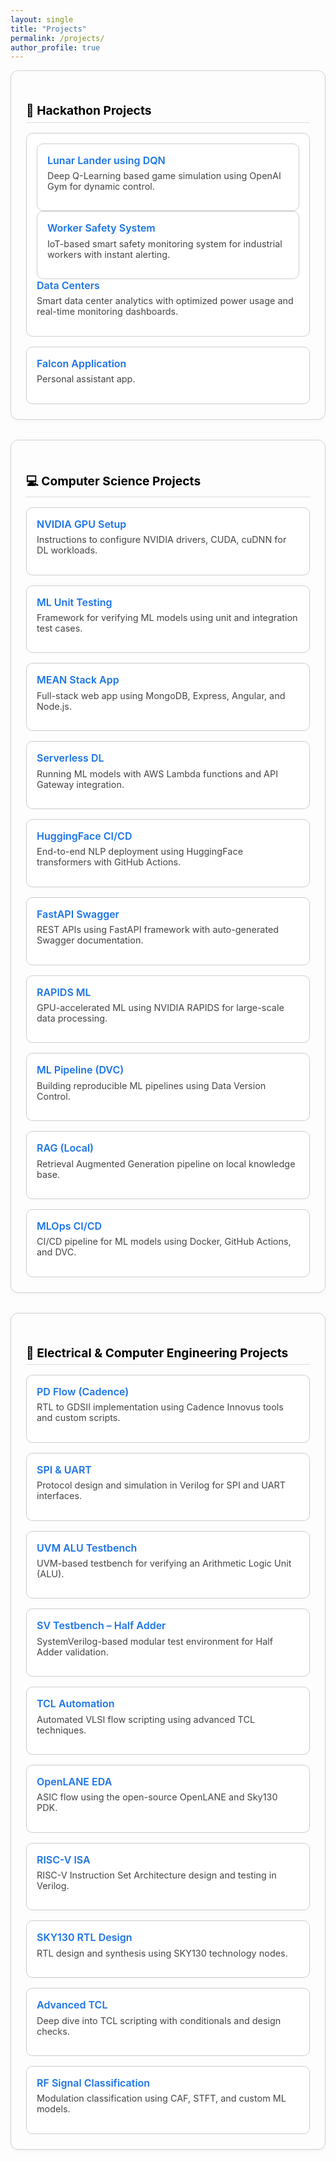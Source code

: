 ```yaml
---
layout: single
title: "Projects"
permalink: /projects/
author_profile: true
---
```


<style>
  .project-section {
    background: #fdfdfd;
    padding: 1.5rem;
    border: 1.5px solid #d0d0d0;
    border-radius: 12px;
    margin-bottom: 2rem;
    box-shadow: 0 3px 6px rgba(0,0,0,0.03);
  }

  .project-section h2 {
    font-size: 1.2rem;
    color: #000000;
    border-bottom: 1px solid #ddd;
    padding-bottom: 0.4rem;
    margin-bottom: 1rem;
  }

  .project-grid {
    display: grid;
    grid-template-columns: repeat(auto-fit, minmax(260px, 1fr));
    gap: 1rem;
  }

  .project-box {
    border: 1px solid #ccc;
    padding: 1rem;
    border-radius: 10px;
    background: #ffffff;
    transition: 0.2s ease;
  }

  .project-box:hover {
    background: #f5faff;
    border-color: #1a73e8;
  }

  .project-box a {
    font-weight: 600;
    font-size: 1rem;
    text-decoration: none;
    color: #1a73e8;
  }

  .project-box p {
    margin-top: 0.4rem;
    font-size: 0.9rem;
    color: #444;
  }
</style>

<div class="project-section">
  <h2>🚀 Hackathon Projects</h2>
  <div class="project-grid">
    <div class="project-box">
              <div class="project-box">
      <a href="https://github.com/srsapireddy/lunar_lander_using_DQN" target="_blank">Lunar Lander using DQN</a>
      <p>Deep Q-Learning based game simulation using OpenAI Gym for dynamic control.</p>
    </div>
    <div class="project-box">
      <a href="https://github.com/srsapireddy/Intelligent-Worker-Safety-System-with-Real-Time-Alerts-and-Machine-Control" target="_blank">Worker Safety System</a>
      <p>IoT-based smart safety monitoring system for industrial workers with instant alerting.</p>
    </div>
      <a href="https://github.com/srsapireddy/Data_Centers" target="_blank">Data Centers</a>
      <p>Smart data center analytics with optimized power usage and real-time monitoring dashboards.</p>
    </div>
    <div class="project-box">
      <a href="https://github.com/srsapireddy/Falcon-Application" target="_blank">Falcon Application</a>
      <p>Personal assistant app.</p>
    </div>


  </div>
</div>

<div class="project-section">
  <h2>💻 Computer Science Projects</h2>
  <div class="project-grid">
    <div class="project-box">
      <a href="https://github.com/srsapireddy/Setup-NVIDIA-GPU-for-Deep-Learning" target="_blank">NVIDIA GPU Setup</a>
      <p>Instructions to configure NVIDIA drivers, CUDA, cuDNN for DL workloads.</p>
    </div>
    <div class="project-box">
      <a href="https://github.com/srsapireddy/Testing-Machine-Learning-Systems-Unit-Tests" target="_blank">ML Unit Testing</a>
      <p>Framework for verifying ML models using unit and integration test cases.</p>
    </div>
    <div class="project-box">
      <a href="https://github.com/srsapireddy/MEAN-Stack-Application" target="_blank">MEAN Stack App</a>
      <p>Full-stack web app using MongoDB, Express, Angular, and Node.js.</p>
    </div>
    <div class="project-box">
      <a href="https://github.com/srsapireddy/Serverless_Deep_Learning_Code" target="_blank">Serverless DL</a>
      <p>Running ML models with AWS Lambda functions and API Gateway integration.</p>
    </div>
    <div class="project-box">
      <a href="https://github.com/srsapireddy/hugging-face-demo-CI-with-continuous-deployment" target="_blank">HuggingFace CI/CD</a>
      <p>End-to-end NLP deployment using HuggingFace transformers with GitHub Actions.</p>
    </div>
    <div class="project-box">
      <a href="https://github.com/srsapireddy/fastapi-swagger-ui" target="_blank">FastAPI Swagger</a>
      <p>REST APIs using FastAPI framework with auto-generated Swagger documentation.</p>
    </div>
    <div class="project-box">
      <a href="https://github.com/srsapireddy/RAPIDS_Machine_Learning" target="_blank">RAPIDS ML</a>
      <p>GPU-accelerated ML using NVIDIA RAPIDS for large-scale data processing.</p>
    </div>
    <div class="project-box">
      <a href="https://github.com/srsapireddy/End-to-End-Machine-Learning-Pipeline-Creation-Using-DVC" target="_blank">ML Pipeline (DVC)</a>
      <p>Building reproducible ML pipelines using Data Version Control.</p>
    </div>
    <div class="project-box">
      <a href="https://github.com/srsapireddy/Local-Retrieval-augmented-generation-RAG" target="_blank">RAG (Local)</a>
      <p>Retrieval Augmented Generation pipeline on local knowledge base.</p>
    </div>
    <div class="project-box">
      <a href="https://github.com/srsapireddy/MLOps-CI-CD-Pipeline" target="_blank">MLOps CI/CD</a>
      <p>CI/CD pipeline for ML models using Docker, GitHub Actions, and DVC.</p>
    </div>
  </div>
</div>

<div class="project-section">
  <h2>🔧 Electrical & Computer Engineering Projects</h2>
  <div class="project-grid">
    <div class="project-box">
      <a href="https://github.com/srsapireddy/Physical_Design_Flow_Cadence_Tools" target="_blank">PD Flow (Cadence)</a>
      <p>RTL to GDSII implementation using Cadence Innovus tools and custom scripts.</p>
    </div>
    <div class="project-box">
      <a href="https://github.com/srsapireddy/SPI-and-UART-Protocol" target="_blank">SPI & UART</a>
      <p>Protocol design and simulation in Verilog for SPI and UART interfaces.</p>
    </div>
    <div class="project-box">
      <a href="https://github.com/srsapireddy/UVM-Test-Bench-Environment-ALU" target="_blank">UVM ALU Testbench</a>
      <p>UVM-based testbench for verifying an Arithmetic Logic Unit (ALU).</p>
    </div>
    <div class="project-box">
      <a href="https://github.com/srsapireddy/Systemverilog-Test-Bench-Environment-Half-Adder" target="_blank">SV Testbench – Half Adder</a>
      <p>SystemVerilog-based modular test environment for Half Adder validation.</p>
    </div>
    <div class="project-box">
      <a href="https://github.com/srsapireddy/TCL-Automation" target="_blank">TCL Automation</a>
      <p>Automated VLSI flow scripting using advanced TCL techniques.</p>
    </div>
    <div class="project-box">
      <a href="https://github.com/srsapireddy/OpenLANE_EDA" target="_blank">OpenLANE EDA</a>
      <p>ASIC flow using the open-source OpenLANE and Sky130 PDK.</p>
    </div>
    <div class="project-box">
      <a href="https://github.com/srsapireddy/RISC-V_ISA" target="_blank">RISC-V ISA</a>
      <p>RISC-V Instruction Set Architecture design and testing in Verilog.</p>
    </div>
    <div class="project-box">
      <a href="https://github.com/srsapireddy/RTL-Design-in-Verilog-using-SKY130-Technology" target="_blank">SKY130 RTL Design</a>
      <p>RTL design and synthesis using SKY130 technology nodes.</p>
    </div>
    <div class="project-box">
      <a href="https://github.com/srsapireddy/Advanced-TCL-Scripting" target="_blank">Advanced TCL</a>
      <p>Deep dive into TCL scripting with conditionals and design checks.</p>
    </div>
    <div class="project-box">
      <a href="https://github.com/srsapireddy/RF_SIGNAL_CLASSIFCATION" target="_blank">RF Signal Classification</a>
      <p>Modulation classification using CAF, STFT, and custom ML models.</p>
    </div>
  </div>
</div>
